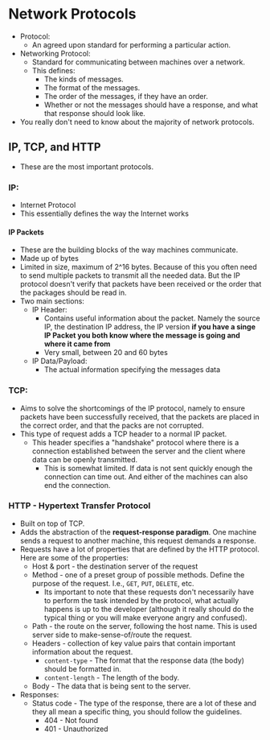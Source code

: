 # Network Protocols
- Protocol:
  - An agreed upon standard for performing a particular action.
- Networking Protocol:
  - Standard for communicating between machines over a network.
  - This defines:
	- The kinds of messages.
	- The format of the messages.
	- The order of the messages, if they have an order.
	- Whether or not the messages should have a response, and what that response should look like.
- You really don't need to know about the majority of network protocols.
## IP, TCP, and HTTP
- These are the most important protocols.
### IP:
- Internet Protocol
- This essentially defines the way the Internet works
#### IP Packets
- These are the building blocks of the way machines communicate.
- Made up of bytes
- Limited in size, maximum of 2^16 bytes. Because of this you often need to send multiple packets to transmit all the needed data. But the IP protocol doesn't verify that packets have been received or the order that the packages should be read in.
- Two main sections:
  - IP Header: 
	- Contains useful information about the packet. Namely the source IP, the destination IP address, the IP version **if you have a singe IP Packet you both know where the message is going and where it came from**
	- Very small, between 20 and 60 bytes
  - IP Data/Payload:
	- The actual information specifying the messages data
### TCP:
- Aims to solve the shortcomings of the IP protocol, namely to ensure packets have been successfully received, that the packets are placed in the correct order, and that the packs are not corrupted.
- This type of request adds a TCP header to a normal IP packet.
  - This header specifies a "handshake" protocol where there is a connection established between the server and the client where data can be openly transmitted.
	- This is somewhat limited. If data is not sent quickly enough the connection can time out. And either of the machines can also end the connection.
### HTTP - Hypertext Transfer Protocol
- Built on top of TCP. 
- Adds the abstraction of the **request-response paradigm**. One machine sends a request to another machine, this request demands a response.
- Requests have a lot of properties that are defined by the HTTP protocol. Here are some of the properties:
  - Host & port - the destination server of the request
  - Method - one of a preset group of possible methods. Define the purpose of the request. I.e., `GET`, `PUT`, `DELETE`, etc.
	- Its important to note that these requests don't necessarily have to perform the task intended by the protocol, what actually happens is up to the developer (although it really should do the typical thing or you will make everyone angry and confused).
  - Path - the route on the server, following the host name. This is used server side to make-sense-of/route the request.
  - Headers - collection of key value pairs that contain important information about the request.
	- `content-type` - The format that the response data (the body) should be formatted in.
	- `content-length` - The length of the body.
  - Body - The data that is being sent to the server.
- Responses:
  - Status code - The type of the response, there are a lot of these and they all mean a specific thing, you should follow the guidelines.
	- 404 - Not found
	- 401 - Unauthorized

